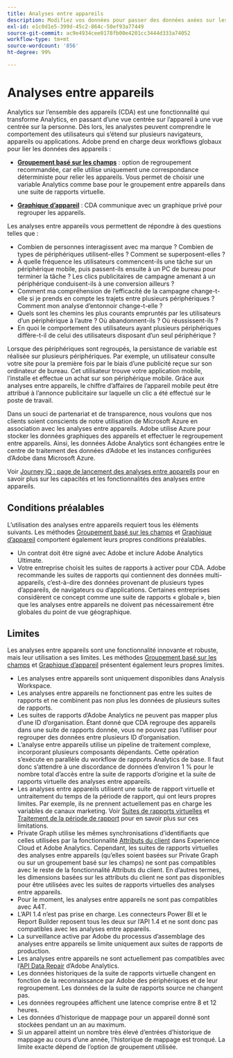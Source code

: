 ```yaml
---
title: Analyses entre appareils
description: Modifiez vos données pour passer des données axées sur les appareils aux données axées sur les personnes en regroupant les données des appareils.
exl-id: e1c0d1e5-399d-45c2-864c-50ef93a77449
source-git-commit: ac9e4934cee0178fb00e4201cc3444d333a74052
workflow-type: tm+mt
source-wordcount: '856'
ht-degree: 99%

---
```


# Analyses entre appareils

Analytics sur l’ensemble des appareils (CDA) est une fonctionnalité qui transforme Analytics, en passant d’une vue centrée sur l’appareil à une vue centrée sur la personne. Dès lors, les analystes peuvent comprendre le comportement des utilisateurs qui s’étend sur plusieurs navigateurs, appareils ou applications. Adobe prend en charge deux workflows globaux pour lier les données des appareils :

* [**Groupement basé sur les champs**](field-based-stitching.md) : option de regroupement recommandée, car elle utilise uniquement une correspondance déterministe pour relier les appareils.
Vous permet de choisir une variable Analytics comme base pour le groupement entre appareils dans une suite de rapports virtuelle.

* [**Graphique d’appareil**](device-graph.md) : CDA communique avec un graphique privé pour regrouper les appareils.

Les analyses entre appareils vous permettent de répondre à des questions telles que :

* Combien de personnes interagissent avec ma marque ? Combien de types de périphériques utilisent-elles ? Comment se superposent-elles ?
* À quelle fréquence les utilisateurs commencent-ils une tâche sur un périphérique mobile, puis passent-ils ensuite à un PC de bureau pour terminer la tâche ? Les clics publicitaires de campagne amenant à un périphérique conduisent-ils à une conversion ailleurs ?
* Comment ma compréhension de l’efficacité de la campagne change-t-elle si je prends en compte les trajets entre plusieurs périphériques ? Comment mon analyse d’entonnoir change-t-elle ?
* Quels sont les chemins les plus courants empruntés par les utilisateurs d’un périphérique à l’autre ? Où abandonnent-ils ? Où réussissent-ils ?
* En quoi le comportement des utilisateurs ayant plusieurs périphériques diffère-t-il de celui des utilisateurs disposant d’un seul périphérique ?

Lorsque des périphériques sont regroupés, la persistance de variable est réalisée sur plusieurs périphériques. Par exemple, un utilisateur consulte votre site pour la première fois par le biais d’une publicité reçue sur son ordinateur de bureau. Cet utilisateur trouve votre application mobile, l’installe et effectue un achat sur son périphérique mobile. Grâce aux analyses entre appareils, le chiffre d’affaires de l’appareil mobile peut être attribué à l’annonce publicitaire sur laquelle un clic a été effectué sur le poste de travail.

Dans un souci de partenariat et de transparence, nous voulons que nos clients soient conscients de notre utilisation de Microsoft Azure en association avec les analyses entre appareils. Adobe utilise Azure pour stocker les données graphiques des appareils et effectuer le regroupement entre appareils. Ainsi, les données Adobe Analytics sont échangées entre le centre de traitement des données d’Adobe et les instances configurées d’Adobe dans Microsoft Azure.

Voir [Journey IQ : page de lancement des analyses entre appareils](https://adobe.ly/aacda) pour en savoir plus sur les capacités et les fonctionnalités des analyses entre appareils.

## Conditions préalables

L’utilisation des analyses entre appareils requiert tous les éléments suivants. Les méthodes [Groupement basé sur les champs](field-based-stitching.md) et [Graphique d’appareil](device-graph.md) comportent également leurs propres conditions préalables.

* Un contrat doit être signé avec Adobe et inclure Adobe Analytics Ultimate.
* Votre entreprise choisit les suites de rapports à activer pour CDA. Adobe recommande les suites de rapports qui contiennent des données multi-appareils, c’est-à-dire des données provenant de plusieurs types d’appareils, de navigateurs ou d’applications. Certaines entreprises considèrent ce concept comme une suite de rapports « globale », bien que les analyses entre appareils ne doivent pas nécessairement être globales du point de vue géographique.

## Limites

Les analyses entre appareils sont une fonctionnalité innovante et robuste, mais leur utilisation a ses limites. Les méthodes [Groupement basé sur les champs](field-based-stitching.md) et [Graphique d’appareil](device-graph.md) présentent également leurs propres limites.

* Les analyses entre appareils sont uniquement disponibles dans Analysis Workspace.
* Les analyses entre appareils ne fonctionnent pas entre les suites de rapports et ne combinent pas non plus les données de plusieurs suites de rapports.
* Les suites de rapports d’Adobe Analytics ne peuvent pas mapper plus d’une ID d’organisation. Étant donné que CDA regroupe des appareils dans une suite de rapports donnée, vous ne pouvez pas l’utiliser pour regrouper des données entre plusieurs ID d’organisation.
* L’analyse entre appareils utilise un pipeline de traitement complexe, incorporant plusieurs composants dépendants. Cette opération s’exécute en parallèle du workflow de rapports Analytics de base. Il faut donc s’attendre à une discordance de données d’environ 1 % pour le nombre total d’accès entre la suite de rapports d’origine et la suite de rapports virtuelle des analyses entre appareils.
* Les analyses entre appareils utilisent une suite de rapport virtuelle et untraitement du temps de la période de rapport, qui ont leurs propres limites. Par exemple, ils ne prennent actuellement pas en charge les variables de canaux marketing. Voir [Suites de rapports virtuelles](https://experienceleague.adobe.com/docs/analytics/components/virtual-report-suites/vrs-about.html?lang=fr) et [Traitement de la période de rapport](https://experienceleague.adobe.com/docs/analytics/components/virtual-report-suites/vrs-report-time-processing.html#report-time-processing-limitations) pour en savoir plus sur ces limitations.
* Private Graph utilise les mêmes synchronisations d’identifiants que celles utilisées par la fonctionnalité [Attributs du client](https://experienceleague.adobe.com/docs/core-services/interface/services/customer-attributes/attributes.html?lang=fr) dans Experience Cloud et Adobe Analytics. Cependant, les suites de rapports virtuelles des analyses entre appareils (qu’elles soient basées sur Private Graph ou sur un groupement basé sur les champs) ne sont pas compatibles avec le reste de la fonctionnalité Attributs du client. En d’autres termes, les dimensions basées sur les attributs du client ne sont pas disponibles pour être utilisées avec les suites de rapports virtuelles des analyses entre appareils.
* Pour le moment, les analyses entre appareils ne sont pas compatibles avec A4T.
* L’API 1.4 n’est pas prise en charge. Les connecteurs Power BI et le Report Builder reposent tous les deux sur l’API 1.4 et ne sont donc pas compatibles avec les analyses entre appareils.
* La surveillance active par Adobe du processus d’assemblage des analyses entre appareils se limite uniquement aux suites de rapports de production.
* Les analyses entre appareils ne sont actuellement pas compatibles avec l’[API Data Repair](https://www.adobe.io/apis/experiencecloud/analytics/docs.html#!AdobeDocs/analytics-2.0-apis/master/data-repair.md) d’Adobe Analytics.
* Les données historiques de la suite de rapports virtuelle changent en fonction de la reconnaissance par Adobe des périphériques et de leur regroupement. Les données de la suite de rapports source ne changent pas.
* Les données regroupées affichent une latence comprise entre 8 et 12 heures.
* Les données d’historique de mappage pour un appareil donné sont stockées pendant un an au maximum.
* Si un appareil atteint un nombre très élevé d’entrées d’historique de mappage au cours d’une année, l’historique de mappage est tronqué. La limite exacte dépend de l’option de groupement utilisée.
